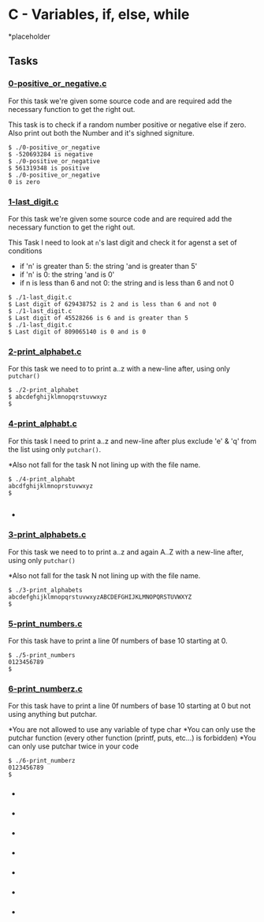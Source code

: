 # C - Variables, if, else, while

*placeholder

## Tasks

### [0-positive_or_negative.c](./0-positive_or_negative.c)

For this task we're given some source code and are required add the necessary function to get the right out.

This task is to check if a random number positive or negative else if zero. Also print out both the Number and it's sighned signiture.

```
$ ./0-positive_or_negative
$ -520693284 is negative
$ ./0-positive_or_negative
$ 561319348 is positive
$ ./0-positive_or_negative
0 is zero 
```

### [1-last_digit.c](./1-last_digit.c)

For this task we're given some source code and are required add	the necessary function to get the right	out.

This Task I need to look at `n`'s last digit and check it for agenst a set of conditions

* if 'n' is greater than 5: the string 'and is greater than 5'
* if 'n' is 0: the string 'and is 0'
* if n is less than 6 and not 0: the string and is less than 6 and not 0


```
$ ./1-last_digit.c
$ Last digit of 629438752 is 2 and is less than 6 and not 0
$ ./1-last_digit.c
$ Last digit of 45528266 is 6 and is greater than 5
$ ./1-last_digit.c
$ Last digit of 809065140 is 0 and is 0
```

### [2-print_alphabet.c](./2-print_alphabet.c)

For this task we need to to print a..z with a new-line after, using only `putchar()`

```
$ ./2-print_alphabet
$ abcdefghijklmnopqrstuvwxyz
$ 
```


### [4-print_alphabt.c](./4-print_alphabt.c)

For this task I need to print a..z and new-line after plus exclude 'e' & 'q' from the list using only `putchar()`.

*Also not fall for the task N not lining up with the file name.

```
$ ./4-print_alphabt 
abcdfghijklmnoprstuvwxyz
$ 
 
```

-

### [3-print_alphabets.c](./3-print_alphabets.c)
For this task we need to to print a..z and again A..Z with a new-line after, using only `putchar()`

*Also not fall for the task N not lining up with the file name.

```
$ ./3-print_alphabets
abcdefghijklmnopqrstuvwxyzABCDEFGHIJKLMNOPQRSTUVWXYZ
$ 

```

### [5-print_numbers.c](./5-print_numbers.c)
For this task have to print a line 0f numbers of base 10 starting at 0. 

```
$ ./5-print_numbers 
0123456789
$ 
```

### [6-print_numberz.c](./6-print_numberz.c)
For this task have to print a line 0f numbers of base 10 starting at 0 but not using anything but putchar.

*You are not allowed to use any variable of type char
*You can only use the putchar function (every other function (printf, puts, etc…) is forbidden)
*You can only use putchar twice in your code

```
$ ./6-print_numberz 
0123456789
$ 
```

### []()

-

### []()

-

### []()

-

### []()

-

### []()

-

### []()

-

### []()

-

